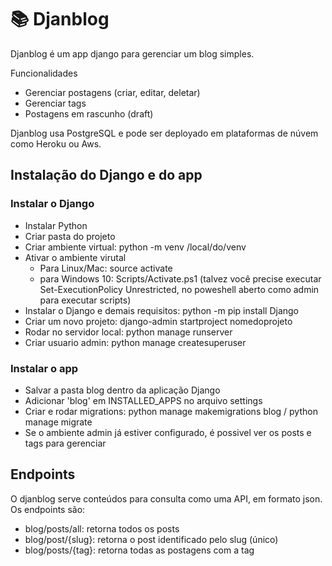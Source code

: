 # 📚 Djanblog
Djanblog é um app django para gerenciar um blog simples.

Funcionalidades
- Gerenciar postagens (criar, editar, deletar)
- Gerenciar tags
- Postagens em rascunho (draft)

Djanblog usa PostgreSQL e pode ser deployado em plataformas de núvem como Heroku ou Aws.

## Instalação do Django e do app
### Instalar o Django
- Instalar Python
- Criar pasta do projeto
- Criar ambiente virtual: python -m venv /local/do/venv
- Ativar o ambiente virutal
    - Para Linux/Mac: source activate
    - para Windows 10: Scripts/Activate.ps1 (talvez você precise executar Set-ExecutionPolicy Unrestricted, no poweshell aberto como admin para executar scripts)
- Instalar o Django e demais requisitos: python -m pip install Django
- Criar um novo projeto: django-admin startproject nomedoprojeto
- Rodar no servidor local: python manage runserver
- Criar usuario admin: python manage createsuperuser

### Instalar o app
- Salvar a pasta blog dentro da aplicação Django
- Adicionar 'blog' em INSTALLED_APPS no arquivo settings
- Criar e rodar migrations: python manage makemigrations blog / python manage migrate 
- Se o ambiente admin já estiver configurado, é possivel ver os posts e tags para gerenciar

## Endpoints
O djanblog serve conteúdos para consulta como uma API, em formato json.
Os endpoints são:
- blog/posts/all: retorna todos os posts
- blog/post/{slug}: retorna o post identificado pelo slug (único)
- blog/posts/{tag}: retorna todas as postagens com a tag